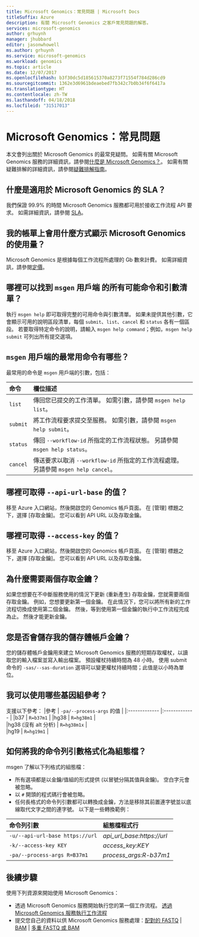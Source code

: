 ```yaml
---
title: Microsoft Genomics：常見問題 | Microsoft Docs
titleSuffix: Azure
description: 有關 Microsoft Genomics 之客戶常見問題的解答。
services: microsoft-genomics
author: grhuynh
manager: jhubbard
editor: jasonwhowell
ms.author: grhuynh
ms.service: microsoft-genomics
ms.workload: genomics
ms.topic: article
ms.date: 12/07/2017
ms.openlocfilehash: b3f30dc5d185615370a8273f71554f784d286cd9
ms.sourcegitcommit: 1362e3d6961bdeaebed7fb342c7b0b34f6f6417a
ms.translationtype: HT
ms.contentlocale: zh-TW
ms.lasthandoff: 04/18/2018
ms.locfileid: "31517013"
---
```

# <a name="microsoft-genomics-common-questions"></a>Microsoft Genomics：常見問題

本文會列出關於 Microsoft Genomics 的最常見疑問。 如需有關 Microsoft Genomics 服務的詳細資訊，請參閱[什麼是 Microsoft Genomics？](overview-what-is-genomics.md)。 如需有關疑難排解的詳細資訊，請參閱[疑難排解指南](troubleshooting-guide-genomics.md)。 


## <a name="what-is-the-sla-for-microsoft-genomics"></a>什麼是適用於 Microsoft Genomics 的 SLA？
我們保證 99.9% 的時間 Microsoft Genomics 服務都可用於接收工作流程 API 要求。 如需詳細資訊，請參閱 [SLA](https://azure.microsoft.com/support/legal/sla/genomics/v1_0/)。

## <a name="how-does-the-usage-of-microsoft-genomics-show-up-on-my-bill"></a>我的帳單上會用什麼方式顯示 Microsoft Genomics 的使用量？
Microsoft Genomics 是根據每個工作流程所處理的 Gb 數來計費。 如需詳細資訊，請參閱[定價](https://azure.microsoft.com/pricing/details/genomics/)。


## <a name="where-can-i-find-a-list-of-all-possible-commands-and-arguments-for-the-msgen-client"></a>哪裡可以找到 `msgen` 用戶端 的所有可能命令和引數清單？
執行 `msgen help` 即可取得完整的可用命令與引數清單。 如果未提供其他引數，它會顯示可用的說明區段清單，每個 `submit`、`list`、`cancel` 和 `status` 各有一個區段。 若要取得特定命令的說明，請輸入 `msgen help command`；例如，`msgen help submit` 可列出所有提交選項。

## <a name="what-are-the-most-commonly-used-commands-for-the-msgen-client"></a>`msgen` 用戶端的最常用命令有哪些？
最常用的命令是 `msgen` 用戶端的引數，包括： 

 |**命令**          |  **欄位描述** |
 |:--------------------|:-------------         |
 |`list`               |傳回您已提交的工作清單。 如需引數，請參閱 `msgen help list`。  |
 |`submit`             |將工作流程要求提交至服務。 如需引數，請參閱 `msgen help submit`。|
 |`status`             |傳回 `--workflow-id` 所指定的工作流程狀態。 另請參閱 `msgen help status`。 |
 |`cancel`             |傳送要求以取消 `--workflow-id` 所指定的工作流程處理。 另請參閱 `msgen help cancel`。 |

## <a name="where-do-i-get-the-value-for---api-url-base"></a>哪裡可取得 `--api-url-base` 的值？
移至 Azure 入口網站，然後開啟您的 Genomics 帳戶頁面。 在 [管理] 標題之下，選擇 [存取金鑰]。 您可以看到 API URL 以及存取金鑰。

## <a name="where-do-i-get-the-value-for---access-key"></a>哪裡可取得 `--access-key` 的值？
移至 Azure 入口網站，然後開啟您的 Genomics 帳戶頁面。 在 [管理] 標題之下，選擇 [存取金鑰]。 您可以看到 API URL 以及存取金鑰。

## <a name="why-do-i-need-two-access-keys"></a>為什麼需要兩個存取金鑰？
如果您想要在不中斷服務使用的情況下更新 (重新產生) 存取金鑰，您就需要兩個存取金鑰。 例如，您想要更新第一個金鑰。 在此情況下，您可以將所有新的工作流程切換成使用第二個金鑰。 然後，等到使用第一個金鑰的執行中工作流程完成為止。 然後才能更新金鑰。

## <a name="do-you-save-my-storage-account-keys"></a>您是否會儲存我的儲存體帳戶金鑰？
您的儲存體帳戶金鑰用來建立 Microsoft Genomics 服務的短期存取權杖，以讀取您的輸入檔案並寫入輸出檔案。 預設權杖持續時間為 48 小時。 使用 submit 命令的 `-sas/--sas-duration` 選項可以變更權杖持續時間；此值是以小時為單位。

## <a name="what-genome-references-can-i-use"></a>我可以使用哪些基因組參考？

支援以下參考：
 |參考              | `-pa/--process-args` 的值 |
 |:-------------         |:-------------                 |
 |b37                    | `R=b37m1`                     |
 |hg38                   | `R=hg38m1`                    |      
 |hg38 (沒有 alt 分析) | `R=hg38m1x`                   |  
 |hg19                   | `R=hg19m1`                    |    

## <a name="how-do-i-format-my-command-line-arguments-as-a-config-file"></a>如何將我的命令列引數格式化為組態檔？ 

msgen 了解以下列格式的組態檔：
* 所有選項都是以金鑰/值組的形式提供 (以冒號分隔其值與金鑰)。
空白字元會被忽略。
* 以 `#` 開頭的程式碼行會被忽略。
* 任何長格式的命令列引數都可以轉換成金鑰，方法是移除其前置連字號並以底線取代文字之間的連字號。 以下是一些轉換範例：

 |命令列引數            | 組態檔程式行 |
 |:-------------                   |:-------------                 |
 |`-u/--api-url-base https://url`  | *api_url_base:https://url*    |
 |`-k/--access-key KEY`            | *access_key:KEY*              |      
 |`-pa/--process-args R=B37m1`     | *process_args:R-b37m1*        |  

## <a name="next-steps"></a>後續步驟

使用下列資源來開始使用 Microsoft Genomics：
- 透過 Microsoft Genomics 服務開始執行您的第一個工作流程。 [透過 Microsoft Genomics 服務執行工作流程](quickstart-run-genomics-workflow-portal.md)
- 提交您自己的資料以供 Microsoft Genomics 服務處理：[配對的 FASTQ](quickstart-input-pair-FASTQ.md) | [BAM](quickstart-input-BAM.md) | [多重 FASTQ 或 BAM](quickstart-input-multiple.md) 

